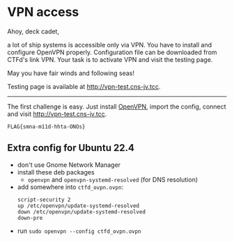 # VPN access

Ahoy, deck cadet,

a lot of ship systems is accessible only via VPN. You have to install and configure OpenVPN properly. Configuration file can be downloaded from CTFd's link VPN. Your task is to activate VPN and visit the testing page.

May you have fair winds and following seas!

Testing page is available at http://vpn-test.cns-jv.tcc.



---

The first challenge is easy. Just install [OpenVPN](https://openvpn.net/), import the config, connect and visit
http://vpn-test.cns-jv.tcc.

`FLAG{smna-m11d-hhta-ONOs}`

## Extra config for Ubuntu 22.4
- don't use Gnome Network Manager
- install these deb packages
  - `openvpn` and `openvpn-systemd-resolved` (for DNS resolution)
- add somewhere into `ctfd_ovpn.ovpn`:
    ```
    script-security 2
    up /etc/openvpn/update-systemd-resolved
    down /etc/openvpn/update-systemd-resolved
    down-pre
    ```
- run `sudo openvpn --config ctfd_ovpn.ovpn`